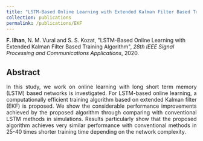 ```yaml
---
title: "LSTM-Based Online Learning with Extended Kalman Filter Based Training Algorithm"
collection: publications
permalink: /publications/EKF
---
```

<b>F. Ilhan</b>, N. M. Vural and S. S. Kozat, "LSTM-Based Online Learning with Extended Kalman Filter Based Training Algorithm", <i>28th IEEE Signal Processing and Communications Applications</i>, 2020.


## Abstract
<div style="text-align: justify">In this study, we work on online learning with long
short term memory (LSTM) based networks is investigated. For
LSTM-based online learning, a computationally efficient training
algorithm based on extended Kalman filter (EKF) is proposed.
We show the considerable performance improvements achieved
by the proposed algorithm through comparing with conventional
LSTM methods in simulations. Results particularly show that the
proposed algorithm achieves very similar performance with conventional
methods in 25-40 times shorter training time depending
on the network complexity.</div>
